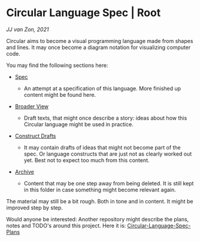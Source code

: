 Circular Language Spec | Root
=============================

*JJ van Zon, 2021*

Circular aims to become a visual programming language made from shapes and lines. It may once become a diagram notation for visualizing computer code.

You may find the following sections here:

- [Spec](spec)

    - An attempt at a specification of this language. More finished up content might be found here.

- [Broader View](broader-view)

    - Draft texts, that might once describe a story: ideas about how this Circular language might be used in practice.

- [Construct Drafts](constructs-drafts)

    - It may contain drafts of ideas that might not become part of the spec. Or language constructs that are just not as clearly worked out yet. Best not to expect too much from this content.

- [Archive](archive)

    - Content that may be one step away from being deleted. It is still kept in this folder in case something might become relevant again.

The material may still be a bit rough. Both in tone and in content. It might be improved step by step.

Would anyone be interested: Another repository might describe the plans, notes and TODO's around this project. Here it is: [Circular-Language-Spec-Plans](https://github.com/jjvanzon/Circular-Language-Spec-Plans)